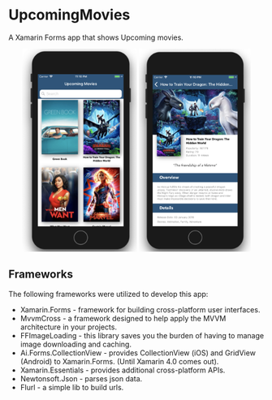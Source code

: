 # UpcomingMovies
A Xamarin Forms app that shows Upcoming movies.

<p align="center">
<img src="https://github.com/Gabriel1786/UpcomingMovies/blob/master/Screenshots/list.png" height="400" title="image"/>
  <img src="https://github.com/Gabriel1786/UpcomingMovies/blob/master/Screenshots/detail.png" height="400" title="image"/>
</p>

## Frameworks
The following frameworks were utilized to develop this app:
 - Xamarin.Forms - framework for building cross-platform user interfaces.
 - MvvmCross - a framework designed to help apply the MVVM architecture in your projects.
 - FFImageLoading - this library saves you the burden of having to manage image downloading and caching.
 - Ai.Forms.CollectionView - provides CollectionView (iOS) and GridView (Android) to Xamarin.Forms. (Until Xamarin 4.0 comes out).
 - Xamarin.Essentials - provides additional cross-platform APIs.
 - Newtonsoft.Json - parses json data.
 - Flurl - a simple lib to build urls.
